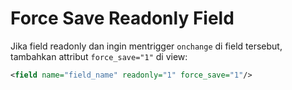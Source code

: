 # Force Save Readonly Field

Jika field readonly dan ingin mentrigger `onchange` di field tersebut, tambahkan attribut `force_save="1"` di view:

```xml
<field name="field_name" readonly="1" force_save="1"/>
```
